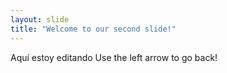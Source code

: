```yaml
---
layout: slide
title: "Welcome to our second slide!"
---
```

Aquí estoy editando
Use the left arrow to go back!
